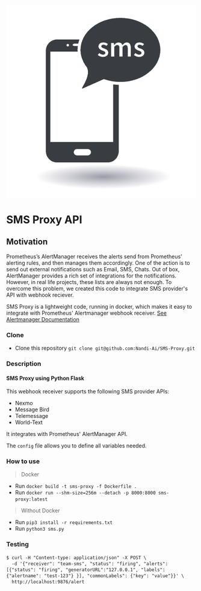 ![Alt text](./sms.png?raw=true "SMS")


# SMS Proxy API

## Motivation

Prometheus’s AlertManager receives the alerts send from Prometheus’ alerting rules, and then manages them accordingly. One of the action is to send out external notifications such as Email, SMS, Chats. Out of box, AlertManager provides a rich set of integrations for the notifications. However, in real life projects, these lists are always not enough. 
To overcome this problem,  we created this code to integrate SMS provider's API with webhook reciever.

SMS Proxy is a lightweight code, running in docker, which makes it easy to integrate with Prometheus' Alertmanager webhook receiver. [See Alertmanager Documentation](https://prometheus.io/docs/alerting/latest/configuration/#webhook_config)


### Clone

- Clone this repository `git clone git@github.com:Nandi-Ai/SMS-Proxy.git`

### Description

#### SMS Proxy using Python Flask

This webhook receiver supports the following SMS provider APIs:
* Nexmo
* Message Bird
* Telemessage
* World-Text

It integrates with Prometheus' AlertManager API.

The `config` file allows you to define all variables needed.

### How to use
> Docker
- Run `docker build -t sms-proxy -f Dockerfile .`
- Run `docker run --shm-size=256m --detach -p 8000:8000 sms-proxy:latest`

> Without Docker
- Run `pip3 install -r requirements.txt`
- Run `python3 sms.py`



### Testing

```
$ curl -H "Content-type: application/json" -X POST \
  -d '{"receiver": "team-sms", "status": "firing", "alerts": [{"status": "firing", "generatorURL":"127.0.0.1", "labels": {"alertname": "test-123"} }], "commonLabels": {"key": "value"}}' \
  http://localhost:9876/alert
```

